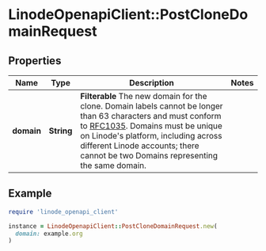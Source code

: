 # LinodeOpenapiClient::PostCloneDomainRequest

## Properties

| Name | Type | Description | Notes |
| ---- | ---- | ----------- | ----- |
| **domain** | **String** | __Filterable__ The new domain for the clone. Domain labels cannot be longer than 63 characters and must conform to [RFC1035](https://tools.ietf.org/html/rfc1035). Domains must be unique on Linode&#39;s platform, including across different Linode accounts; there cannot be two Domains representing the same domain. |  |

## Example

```ruby
require 'linode_openapi_client'

instance = LinodeOpenapiClient::PostCloneDomainRequest.new(
  domain: example.org
)
```

